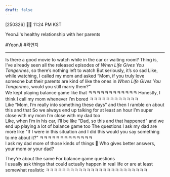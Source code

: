 ```yaml
---
draft: false
---
```

[250326] 🧸💭 11:24 PM KST

YeonJi's healthy relationship with her parents 

#YeonJi #곽연지
___

Is there a good movie to watch while in the car or waiting room?
Thing is, I’ve already seen all the released episodes of _When Life Gives You Tangerines_, so there’s nothing left to watch
But seriously, it’s so sad
Like, while watching, I called my mom and asked
“Mom, if you truly love someone but their parents are kind of like the ones in _When Life Gives You Tangerines_, would you still marry them?”  
We kept playing balance game like that 
ㅋㅋㅋㅋㅋㅋㅋㅋㅋㅋㅋㅋ
Honestly, I think I call my mom whenever I’m bored
ㅋㅋㅋㅋㅋㅋㅋㅋㅋㅋㅋㅋ  
Like “Mom, I’m really into something these days”
and then I ramble on about this and that
So we always end up talking for at least an hour
I’m super close with my mom 
I’m close with my dad too  
Like, when I’m in his car, I’ll be like "Dad, so this and that happened"
and we end up playing a lot of balance game too
The questions I ask my dad are more like
"If I were in this situation and I did this
would you say something to me about it?”
ㅋㅋㅋㅋㅋㅋㅋㅋㅋㅋㅋㅋㅋ  
I ask my dad more of those kinds of things
🌊 Who gives better answers, your mom or your dad?

They’re about the same
For balance game questions  
I usually ask things that could actually happen in real life
or are at least somewhat realistic
ㅋㅋㅋㅋㅋㅋㅋㅋㅋㅋㅋㅋㅋㅋㅋㅋㅋㅋㅋㅋㅋㅋㅋㅋㅋ
